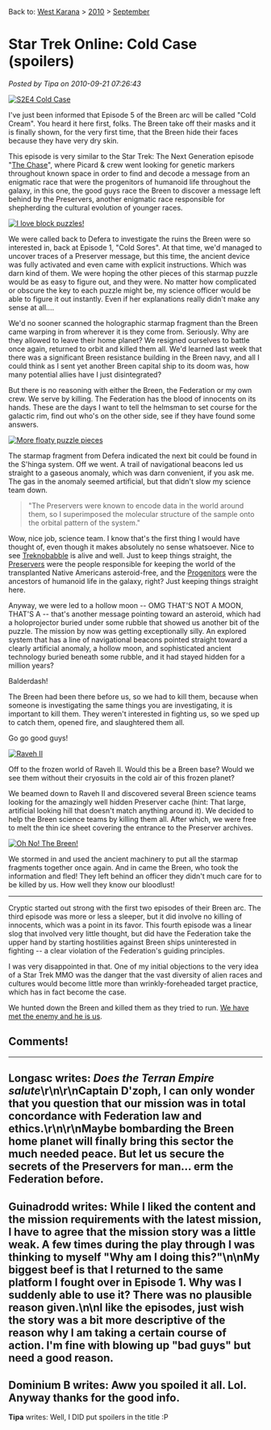 Back to: [West Karana](/posts/westkarana.md) > [2010](/posts/2010/westkarana.md) > [September](./westkarana.md)
# Star Trek Online: Cold Case (spoilers)

*Posted by Tipa on 2010-09-21 07:26:43*

[![](../../../uploads/2010/09/GameClient-2010-09-18-13-51-31-85-480x306.jpg "S2E4 Cold Case")](../../../uploads/2010/09/GameClient-2010-09-18-13-51-31-85.jpg)

I've just been informed that Episode 5 of the Breen arc will be called "Cold Cream". You heard it here first, folks. The Breen take off their masks and it is finally shown, for the very first time, that the Breen hide their faces because they have very dry skin.

This episode is very similar to the Star Trek: The Next Generation episode "[The Chase](http://en.wikipedia.org/wiki/The_Chase_(Star_Trek:_The_Next_Generation))", where Picard & crew went looking for genetic markers throughout known space in order to find and decode a message from an enigmatic race that were the progenitors of humanoid life throughout the galaxy, in this one, the good guys race the Breen to discover a message left behind by the Preservers, another enigmatic race responsible for shepherding the cultural evolution of younger races.

[![](../../../uploads/2010/09/GameClient-2010-09-18-14-36-56-29-480x384.jpg "I love block puzzles!")](../../../uploads/2010/09/GameClient-2010-09-18-14-36-56-29.jpg)

We were called back to Defera to investigate the ruins the Breen were so interested in, back at Episode 1, "Cold Sores". At that time, we'd managed to uncover traces of a Preserver message, but this time, the ancient device was fully activated and even came with explicit instructions. Which was darn kind of them. We were hoping the other pieces of this starmap puzzle would be as easy to figure out, and they were. No matter how complicated or obscure the key to each puzzle might be, my science officer would be able to figure it out instantly. Even if her explanations really didn't make any sense at all....

We'd no sooner scanned the holographic starmap fragment than the Breen came warping in from wherever it is they come from. Seriously. Why are they allowed to leave their home planet? We resigned ourselves to battle once again, returned to orbit and killed them all. We'd learned last week that there was a significant Breen resistance building in the Breen navy, and all I could think as I sent yet another Breen capital ship to its doom was, how many potential allies have I just disintegrated?

But there is no reasoning with either the Breen, the Federation or my own crew. We serve by killing. The Federation has the blood of innocents on its hands. These are the days I want to tell the helmsman to set course for the galactic rim, find out who's on the other side, see if they have found some answers.

[![](../../../uploads/2010/09/GameClient-2010-09-18-14-47-39-02-480x360.jpg "More floaty puzzle pieces")](../../../uploads/2010/09/GameClient-2010-09-18-14-47-39-02.jpg)

The starmap fragment from Defera indicated the next bit could be found in the S'hinga system. Off we went. A trail of navigational beacons led us straight to a gaseous anomaly, which was darn convenient, if you ask me. The gas in the anomaly seemed artificial, but that didn't slow my science team down.


> "The Preservers were known to encode data in the world around them, so I superimposed the molecular structure of the sample onto the orbital pattern of the system."



Wow, nice job, science team. I know that's the first thing I would have thought of, even though it makes absolutely no sense whatsoever. Nice to see [Treknobabble](http://en.wikipedia.org/wiki/Treknobabble) is alive and well. Just to keep things straight, the [Preservers](http://memory-alpha.org/wiki/Preservers) were the people responsible for keeping the world of the transplanted Native Americans asteroid-free, and the [Progenitors](http://www.statemaster.com/encyclopedia/Progenitors) were the ancestors of humanoid life in the galaxy, right? Just keeping things straight here.

Anyway, we were led to a hollow moon -- OMG THAT'S NOT A MOON, THAT'S A -- that's another message pointing toward an asteroid, which had a holoprojector buried under some rubble that showed us another bit of the puzzle. The mission by now was getting exceptionally silly. An explored system that has a line of navigational beacons pointed straight toward a clearly artificial anomaly, a hollow moon, and sophisticated ancient technology buried beneath some rubble, and it had stayed hidden for a million years?

Balderdash!

The Breen had been there before us, so we had to kill them, because when someone is investigating the same things you are investigating, it is important to kill them. They weren't interested in fighting us, so we sped up to catch them, opened fire, and slaughtered them all.

Go go good guys!

[![](../../../uploads/2010/09/GameClient-2010-09-18-14-19-54-79-480x384.jpg "Raveh II")](../../../uploads/2010/09/GameClient-2010-09-18-14-19-54-79.jpg)

Off to the frozen world of Raveh II. Would this be a Breen base? Would we see them without their cryosuits in the cold air of this frozen planet?

We beamed down to Raveh II and discovered several Breen science teams looking for the amazingly well hidden Preserver cache (hint: That large, artificial looking hill that doesn't match anything around it). We decided to help the Breen science teams by killing them all. After which, we were free to melt the thin ice sheet covering the entrance to the Preserver archives.

[![](../../../uploads/2010/09/GameClient-2010-09-18-14-56-00-67-480x384.jpg "Oh No! The Breen!")](../../../uploads/2010/09/GameClient-2010-09-18-14-56-00-67.jpg)

We stormed in and used the ancient machinery to put all the starmap fragments together once again. And in came the Breen, who took the information and fled! They left behind an officer they didn't much care for to be killed by us. How well they know our bloodlust!

---

Cryptic started out strong with the first two episodes of their Breen arc. The third episode was more or less a sleeper, but it did involve no killing of innocents, which was a point in its favor. This fourth episode was a linear slog that involved very little thought, but did have the Federation take the upper hand by starting hostilities against Breen ships uninterested in fighting -- a clear violation of the Federation's guiding principles. 

I was very disappointed in that. One of my initial objections to the very idea of a Star Trek MMO was the danger that the vast diversity of alien races and cultures would become little more than wrinkly-foreheaded target practice, which has in fact become the case.

We hunted down the Breen and killed them as they tried to run. [We have met the enemy and he is us](http://www.igopogo.com/we_have_met.htm).

## Comments!
---
**Longasc** writes: *Does the Terran Empire salute*\r\n\r\nCaptain D'zoph, I can only wonder that you question that our mission was in total concordance with Federation law and ethics.\r\n\r\nMaybe bombarding the Breen home planet will finally bring this sector the much needed peace. But let us secure the secrets of the Preservers for man... erm the Federation before.
---
**Guinadrodd** writes: While I liked the content and the mission requirements with the latest mission, I have to agree that the mission story was a little weak.  A few times during the play through I was thinking to myself "Why am I doing this?"\n\nMy biggest beef is that I returned to the same platform I fought over in Episode 1.  Why was I suddenly able to use it?  There was no plausible reason given.\n\nI like the episodes, just wish the story was a bit more descriptive of the reason why I am taking a certain course of action.  I'm fine with blowing up "bad guys" but need a good reason.
---
**Dominium B** writes: Aww you spoiled it all. Lol. Anyway thanks for the good info.
---
**Tipa** writes: Well, I DID put spoilers in the title :P
